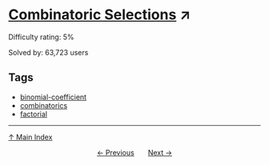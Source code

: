 # [Combinatoric Selections](https://projecteuler.net/problem=53) ↗️

Difficulty rating: 5%

Solved by: 63,723 users
## Tags

- [binomial-coefficient](../tags/binomial-coefficient.md)
- [combinatorics](../tags/combinatorics.md)
- [factorial](../tags/factorial.md)



---

[↑ Main Index](../README.md)


<div align=center><a href='52.md'>← Previous</a> &nbsp;&nbsp; &nbsp;&nbsp;  <a href='54.md'>Next →</a></div>
